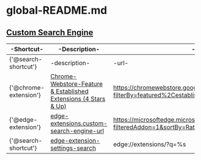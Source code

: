 # global-README.md  
## [Custom Search Engine](/docs/development-environment/browser-extensions/custom-search-engine.md)  
  
|-Shortcut-|-Description-|-url-|
|------|------|------|  
|{'@search-shortcut'}|-description-|-url-|
|{'@chrome-extension'}|[Chrome-Webstore-Feature & Established Extensions (4 Stars & Up)](https://chromewebstore.google.com/search/{%s}?filterBy=featured%2CestablishedPublisher&minimalRating=4)|https://chromewebstore.google.com/search/{%s}?filterBy=featured%2CestablishedPublisher&minimalRating=4|
|{'@edge-extension'}|[edge-extensions.custom-search-engine-url](https://microsoftedge.microsoft.com/addons/search/%s?filteredAddon=1&sortBy=Rating)|https://microsoftedge.microsoft.com/addons/search/%s?filteredAddon=1&sortBy=Rating|
|{'@search-shortcut'}|[edge-extension-settings-search](edge://extensions/?q=%s)|edge://extensions/?q=%s|


<!-- This is a comment. -->
